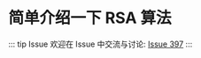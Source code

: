# 简单介绍一下 RSA 算法



::: tip Issue 
 欢迎在 Issue 中交流与讨论: [Issue 397](https://github.com/shfshanyue/Daily-Question/issues/397) 
:::




